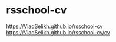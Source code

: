 # rsschool-cv

<https://VladSelikh.github.io/rsschool-cv>
<https://VladSelikh.github.io/rsschool-cv/cv>

